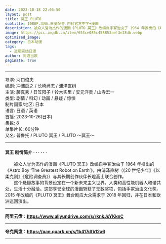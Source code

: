 ```yaml
---
date: 2023-10-18 22:06:50
layout: post
title: 冥王 PLUTO
subtitle: 1080P.高码.日英配音.内封官方中字+漫画
description: 被众人誉为杰作的漫画《PLUTO 冥王》改编自手冢治虫于 1964 年推出的《Astro Boy ‘The Greatest Robot on Earth’》，由浦泽直树（《20 世纪少年》《以柔克刚》《危险调查员》）与其长期创作伙伴长嶝高士联合创作...
image: https://pic.imgdb.cn/item/653ce085c458853aef3e28db.webp
optimized_image: 
category: 日本动漫
tags:
  - 近期完结日漫
author: 对酒当歌
paginate: true
---
```



---

导演: 河口俊夫  
编剧: 冲浦启之 / 长崎尚志 / 浦泽直树  
主演: 藤真秀 / 日笠阳子 / 铃木实里 / 安元洋贵 / 山寺宏一  
类型: 剧情 / 科幻 / 动画 / 悬疑 / 惊悚  
制片国家/地区: 日本  
语言: 日语 / 英语  
首播: 2023-10-26(日本)  
集数: 8  
单集片长: 60分钟  
又名: 普鲁托 / PLUTO 冥王 / PLUTO ～冥王～  

---

#### 冥王 剧情简介 · · · · · ·

　　被众人誉为杰作的漫画《PLUTO 冥王》改编自手冢治虫于 1964 年推出的《Astro Boy ‘The Greatest Robot on Earth’》，由浦泽直树（《20 世纪少年》《以柔克刚》《危险调查员》）与其长期创作伙伴长嶝高士联合创作。  
　　这个悬疑故事的背景设定在一个新未来主义世界，人类和高性能机器人和谐共处，生活十分融洽。这部享誉全球的漫画斩获了无数奖项，包括手冢治虫文化奖。2015 年改编的《PLUTO 冥王》舞台剧应大众需求于 2018 年回归，并在日本和欧洲巡回演出。  

---

**阿里云盘：<https://www.aliyundrive.com/s/rknkJsYKknC>**

---

**夸克网盘：<https://pan.quark.cn/s/1b417dfb12a6>**

---
